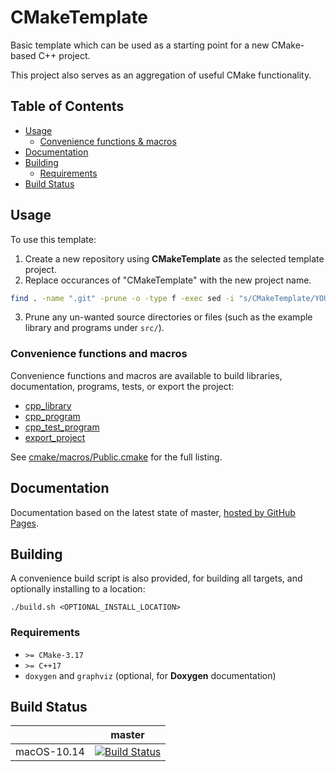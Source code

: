 # CMakeTemplate

Basic template which can be used as a starting point for a new CMake-based C++ project.

This project also serves as an aggregation of useful CMake functionality.

## Table of Contents

- [Usage](#usage)
  - [Convenience functions & macros](#convenience-functions-and-macros)
- [Documentation](#documentation)
- [Building](#building)
  - [Requirements](#requirements)
- [Build Status](#build-status)

## Usage

To use this template: 
1. Create a new repository using **CMakeTemplate** as the selected template project.
2. Replace occurances of "CMakeTemplate" with the new project name.
```bash
find . -name ".git" -prune -o -type f -exec sed -i "s/CMakeTemplate/YOUR_PROJECT_NAME/g" {} +
```
3. Prune any un-wanted source directories or files (such as the example library and programs under `src/`).

### Convenience functions and macros

Convenience functions and macros are available to build libraries, documentation, programs, tests, or export the project:
- [cpp_library](src/exampleSharedLibrary/CMakeLists.txt)
- [cpp_program](src/exampleProgram/CMakeLists.txt)
- [cpp_test_program](src/exampleSharedLibrary/tests/CMakeLists.txt)
- [export_project](CMakeLists.txt)

See [cmake/macros/Public.cmake](cmake/macros/Public.cmake) for the full listing.

## Documentation

Documentation based on the latest state of master, [hosted by GitHub Pages](https://moddyz.github.io/CMakeTemplate/).

## Building

A convenience build script is also provided, for building all targets, and optionally installing to a location:
```
./build.sh <OPTIONAL_INSTALL_LOCATION>
```

### Requirements

- `>= CMake-3.17`
- `>= C++17`
- `doxygen` and `graphviz` (optional, for **Doxygen** documentation)

## Build Status

|       | master | 
| ----- | ------ | 
| macOS-10.14 | [![Build Status](https://travis-ci.com/moddyz/CMakeTemplate.svg?branch=master)](https://travis-ci.com/moddyz/CMakeTemplate) |

